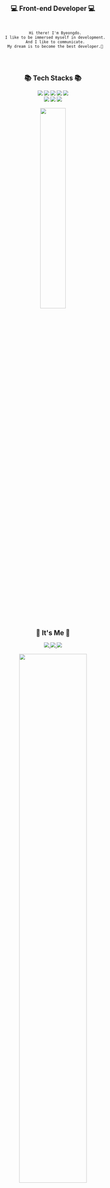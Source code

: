 <div>
  <div align="center">
    <h2>💻 Front-end Developer 💻</h2>
    <br>
    
      Hi there! I'm Byeongdo.
      I like to be immersed myself in development.
      And I like to communicate.
      My dream is to become the best developer.👊
    
  </div>
  <br><br>
  
  <div align="center">
    <h2>📚 Tech Stacks 📚</h2>
      <img src="https://img.shields.io/badge/JavaScript-f7df1e?style=for-the-badge&logo=javascript&logoColor=black">
      <img src="https://img.shields.io/badge/TypeScript-3178c6?style=for-the-badge&logo=typescript&logoColor=white">
      <img src="https://img.shields.io/badge/React-61dafb?style=for-the-badge&logo=React&logoColor=black">
      <img src="https://img.shields.io/badge/redux-764abc?style=for-the-badge&logo=redux&logoColor=white">
      <img src="https://img.shields.io/badge/styled components-db7093?style=for-the-badge&logo=styledcomponents&logoColor=white">
      <br>
      <img src="https://img.shields.io/badge/Next.js-000000?style=for-the-badge&logo=Next.js&logoColor=white">
      <img src="https://img.shields.io/badge/HTML5-e34f26?style=for-the-badge&logo=html5&logoColor=white">
      <img src="https://img.shields.io/badge/CSS3-1572b6?style=for-the-badge&logo=css3&logoColor=white">
      <br><br>
      <img width="40%" src="https://github-readme-stats.vercel.app/api/top-langs/?username=bbd810&exclude_repo=dkssud8150.github.io&layout=compact&theme=dark" />
  </div>
  <br><br>
  
  <div align="center">
   <div>
    <h2>🚀 It's Me 🚀</h2>
    <a href="https://www.github.com/bbd810" target="_blank">
      <img src="https://img.shields.io/badge/github-181717?style=for-the-badge&logo=github&logoColor=white">
    </a>
    <a href="https://www.instagram.com/bbbang_do/" target="_blank">
      <img src="https://img.shields.io/badge/Instagram-E4405F?style=for-the-badge&logo=Instagram&logoColor=white&link=https://www.instagram.com/bbbang_do"/>
    </a>
    <a href="https://www.facebook.com/profile.php?id=100004648742190" target="_blank">
      <img src="https://img.shields.io/badge/Facebook-1877f2?style=for-the-badge&logo=Facebook&logoColor=white&link=https://www.facebook.com/profile.php?id=100004648742190"/>
    </a>
   </div>
   <br>
   <img width="65%" src="https://github-readme-stats.vercel.app/api?username=bbd810&theme=dark&show_icons=true" width="42%" />
  </div>
  <br>
  
</div>
